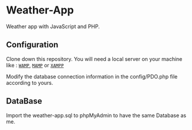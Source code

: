 # Weather-App
Weather app with JavaScript and PHP.
## Configuration
Clone down this repository.  You will need a local server on your machine like :
<a href="https://www.wampserver.com/">`WAMP`</a>, <a href="https://www.mamp.info/en/downloads/"> `MAMP`</a> or <a href="https://www.apachefriends.org/fr/index.html"> `XAMPP`</a> 

Modify the database connection information in the config/PDO.php file according to yours.

## DataBase
Import the weather-app.sql to phpMyAdmin to have the same Database as me.
